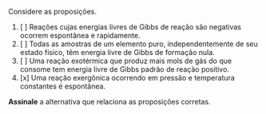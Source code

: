 Considere as proposições.

1. [ ] Reações cujas energias livres de Gibbs de reação são negativas ocorrem espontânea e rapidamente.
2. [ ] Todas as amostras de um elemento puro, independentemente de seu estado físico, têm energia livre de Gibbs de formação nula.
3. [ ] Uma reação exotérmica que produz mais mols de gás do que consome tem energia livre de Gibbs padrão de reação positivo.
4. [x] Uma reação exergônica ocorrendo em pressão e temperatura constantes é espontânea.

**Assinale** a alternativa que relaciona as proposições corretas.
